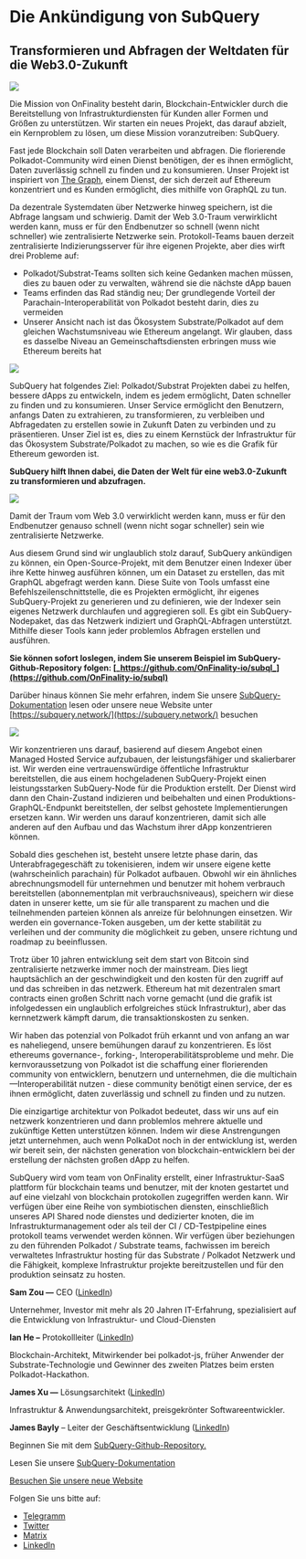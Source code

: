 # Die Ankündigung von SubQuery

## Transformieren und Abfragen der Weltdaten für die Web3.0-Zukunft

![](https://miro.medium.com/max/1400/1*J5u22qNxndcuCrFJ1mfGqg.png)

Die Mission von OnFinality besteht darin, Blockchain-Entwickler durch die Bereitstellung von Infrastrukturdiensten für Kunden aller Formen und Größen zu unterstützen. Wir starten ein neues Projekt, das darauf abzielt, ein Kernproblem zu lösen, um diese Mission voranzutreiben: SubQuery.

Fast jede Blockchain soll Daten verarbeiten und abfragen. Die florierende Polkadot-Community wird einen Dienst benötigen, der es ihnen ermöglicht, Daten zuverlässig schnell zu finden und zu konsumieren. Unser Projekt ist inspiriert von [The Graph](https://thegraph.com/), einem Dienst, der sich derzeit auf Ethereum konzentriert und es Kunden ermöglicht, dies mithilfe von GraphQL zu tun.

Da dezentrale Systemdaten über Netzwerke hinweg speichern, ist die Abfrage langsam und schwierig. Damit der Web 3.0-Traum verwirklicht werden kann, muss er für den Endbenutzer so schnell (wenn nicht schneller) wie zentralisierte Netzwerke sein. Protokoll-Teams bauen derzeit zentralisierte Indizierungsserver für ihre eigenen Projekte, aber dies wirft drei Probleme auf:

- Polkadot/Substrat-Teams sollten sich keine Gedanken machen müssen, dies zu bauen oder zu verwalten, während sie die nächste dApp bauen
- Teams erfinden das Rad ständig neu; Der grundlegende Vorteil der Parachain-Interoperabilität von Polkadot besteht darin, dies zu vermeiden
- Unserer Ansicht nach ist das Ökosystem Substrate/Polkadot auf dem gleichen Wachstumsniveau wie Ethereum angelangt. Wir glauben, dass es dasselbe Niveau an Gemeinschaftsdiensten erbringen muss wie Ethereum bereits hat

![](https://miro.medium.com/max/1400/1*l4b4BXWkczVDaHyv30lLQQ.png)

SubQuery hat folgendes Ziel: Polkadot/Substrat Projekten dabei zu helfen, bessere dApps zu entwickeln, indem es jedem ermöglicht, Daten schneller zu finden und zu konsumieren. Unser Service ermöglicht den Benutzern, anfangs Daten zu extrahieren, zu transformieren, zu verbleiben und Abfragedaten zu erstellen sowie in Zukunft Daten zu verbinden und zu präsentieren. Unser Ziel ist es, dies zu einem Kernstück der Infrastruktur für das Ökosystem Substrate/Polkadot zu machen, so wie es die Grafik für Ethereum geworden ist.

**SubQuery hilft Ihnen dabei, die Daten der Welt für eine web3.0-Zukunft zu transformieren und abzufragen.**

![](https://miro.medium.com/max/1000/1*IHstJG-hBwQzicLdWkGR5w.png)

Damit der Traum vom Web 3.0 verwirklicht werden kann, muss er für den Endbenutzer genauso schnell (wenn nicht sogar schneller) sein wie zentralisierte Netzwerke.

Aus diesem Grund sind wir unglaublich stolz darauf, SubQuery ankündigen zu können, ein Open-Source-Projekt, mit dem Benutzer einen Indexer über ihre Kette hinweg ausführen können, um ein Dataset zu erstellen, das mit GraphQL abgefragt werden kann. Diese Suite von Tools umfasst eine Befehlszeilenschnittstelle, die es Projekten ermöglicht, ihr eigenes SubQuery-Projekt zu generieren und zu definieren, wie der Indexer sein eigenes Netzwerk durchlaufen und aggregieren soll. Es gibt ein SubQuery-Nodepaket, das das Netzwerk indiziert und GraphQL-Abfragen unterstützt. Mithilfe dieser Tools kann jeder problemlos Abfragen erstellen und ausführen.

**Sie können sofort loslegen, indem Sie unserem Beispiel im SubQuery-Github-Repository folgen: [_https://github.com/OnFinality-io/subql_](https://github.com/OnFinality-io/subql)**

Darüber hinaus können Sie mehr erfahren, indem Sie unsere [SubQuery-Dokumentation](https://doc.subquery.network/) lesen oder unsere neue Website unter [https://subquery.network/](https://subquery.network/) besuchen

![](https://miro.medium.com/max/1000/1*3oA1Hvns1vrImTsmowO_Jw.png)

Wir konzentrieren uns darauf, basierend auf diesem Angebot einen Managed Hosted Service aufzubauen, der leistungsfähiger und skalierbarer ist. Wir werden eine vertrauenswürdige öffentliche Infrastruktur bereitstellen, die aus einem hochgeladenen SubQuery-Projekt einen leistungsstarken SubQuery-Node für die Produktion erstellt. Der Dienst wird dann den Chain-Zustand indizieren und beibehalten und einen Produktions-GraphQL-Endpunkt bereitstellen, der selbst gehostete Implementierungen ersetzen kann. Wir werden uns darauf konzentrieren, damit sich alle anderen auf den Aufbau und das Wachstum ihrer dApp konzentrieren können.

Sobald dies geschehen ist, besteht unsere letzte phase darin, das Unterabfragegeschäft zu tokenisieren, indem wir unsere eigene kette (wahrscheinlich parachain) für Polkadot aufbauen. Obwohl wir ein ähnliches abrechnungsmodell für unternehmen und benutzer mit hohem verbrauch bereitstellen (abonnementplan mit verbrauchsniveaus), speichern wir diese daten in unserer kette, um sie für alle transparent zu machen und die teilnehmenden parteien können als anreize für belohnungen einsetzen. Wir werden ein governance-Token ausgeben, um der kette stabilität zu verleihen und der community die möglichkeit zu geben, unsere richtung und roadmap zu beeinflussen.

Trotz über 10 jahren entwicklung seit dem start von Bitcoin sind zentralisierte netzwerke immer noch der mainstream. Dies liegt hauptsächlich an der geschwindigkeit und den kosten für den zugriff auf und das schreiben in das netzwerk. Ethereum hat mit dezentralen smart contracts einen großen Schritt nach vorne gemacht (und die grafik ist infolgedessen ein unglaublich erfolgreiches stück Infrastruktur), aber das kernnetzwerk kämpft darum, die transaktionskosten zu senken.

Wir haben das potenzial von Polkadot früh erkannt und von anfang an war es naheliegend, unsere bemühungen darauf zu konzentrieren. Es löst ethereums governance-, forking-, Interoperabilitätsprobleme und mehr. Die kernvoraussetzung von Polkadot ist die schaffung einer florierenden community von entwicklern, benutzern und unternehmen, die die multichain—Interoperabilität nutzen - diese community benötigt einen service, der es ihnen ermöglicht, daten zuverlässig und schnell zu finden und zu nutzen.

Die einzigartige architektur von Polkadot bedeutet, dass wir uns auf ein netzwerk konzentrieren und dann problemlos mehrere aktuelle und zukünftige Ketten unterstützen können. Indem wir diese Anstrengungen jetzt unternehmen, auch wenn PolkaDot noch in der entwicklung ist, werden wir bereit sein, der nächsten generation von blockchain-entwicklern bei der erstellung der nächsten großen dApp zu helfen.

SubQuery wird vom team von OnFinality erstellt, einer Infrastruktur-SaaS plattform für blockchain teams und benutzer, mit der knoten gestartet und auf eine vielzahl von blockchain protokollen zugegriffen werden kann. Wir verfügen über eine Reihe von symbiotischen diensten, einschließlich unseres API Shared node dienstes und dedizierter knoten, die im Infrastrukturmanagement oder als teil der CI / CD-Testpipeline eines protokoll teams verwendet werden können. Wir verfügen über beziehungen zu den führenden Polkadot / Substrate teams, fachwissen im bereich verwaltetes Infrastruktur hosting für das Substrate / Polkadot Netzwerk und die Fähigkeit, komplexe Infrastruktur projekte bereitzustellen und für den produktion seinsatz zu hosten.

**Sam Zou —** CEO ([LinkedIn](https://www.linkedin.com/in/sam-zou-5b8169a/))

Unternehmer, Investor mit mehr als 20 Jahren IT-Erfahrung, spezialisiert auf die Entwicklung von Infrastruktur- und Cloud-Diensten

**Ian He –** Protokollleiter ([LinkedIn](https://www.linkedin.com/in/yin-he-7a266345/))

Blockchain-Architekt, Mitwirkender bei polkadot-js, früher Anwender der Substrate-Technologie und Gewinner des zweiten Platzes beim ersten Polkadot-Hackathon.

**James Xu —** Lösungsarchitekt ([LinkedIn](https://www.linkedin.com/in/zhexu/))

Infrastruktur & Anwendungsarchitekt, preisgekrönter Softwareentwickler.

**James Bayly** – Leiter der Geschäftsentwicklung ([LinkedIn](https://www.linkedin.com/in/james-bayly/))

Beginnen Sie mit dem [SubQuery-Github-Repository.](https://github.com/OnFinality-io/subql)

Lesen Sie unsere [SubQuery-Dokumentation](https://doc.subquery.network/)

[Besuchen Sie unsere neue Website](https://subquery.network/)

Folgen Sie uns bitte auf:

- [Telegramm](https://t.me/subquerynetwork)
- [Twitter](https://twitter.com/subquerynetwork)
- [Matrix](https://matrix.to/#/%23subquery:matrix.org)
- [LinkedIn](https://www.linkedin.com/company/subquery)
